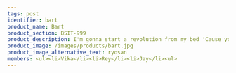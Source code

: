 ```yaml
---
tags: post
identifier: bart
product_name: Bart
product_section: BSIT-999
product_description: I'm gonna start a revolution from my bed 'Cause you said the brains I had went to my head Step outside, 'cause summertime's in bloom Stand up beside the fireplace Take that look from off your face 'Cause you ain't ever gonna burn my heart out
product_image: /images/products/bart.jpg
product_image_alternative_text: ryosan
members: <ul><li>Vika</li><li>Rey</li><li>Jay</li><ul>
---
```

